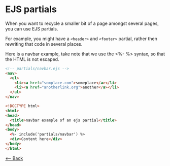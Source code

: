 # EJS partials

When you want to recycle a smaller bit of a page amongst several pages, you can use EJS partials.

For example, you might have a `<header>` and `<footer>` partial,
rather then rewriting that code in several places.

Here is a navbar example, take note that we use the <%- %> syntax, so that the HTML is not escaped.

```html
<!-- partials/navbar.ejs -->
<nav>
  <ul>
    <li><a href="somplace.com">someplace</a></li>
    <li><a href="anotherlink.org">another</a></li>
  </ul>
</nav>
```

```html
<!DOCTYPE html>
<html>
<head>
  <title>navbar example of an ejs partial</title>
</head>
<body>
  <%- include('partials/navbar') %>
  <div>Content here</div>
</body>
</html>
```

[<-- Back](../README.md)
